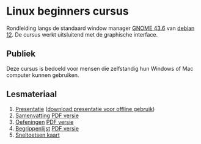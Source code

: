 # Linux beginners cursus
Rondleiding langs de standaard window manager [GNOME 43.6](https://help.gnome.org/) van [debian 12](https://debian.org). De cursus werkt uitsluitend met de graphische interface.

## Publiek
Deze cursus is bedoeld voor mensen die zelfstandig hun Windows of Mac computer kunnen gebruiken.

## Lesmateriaal
1. [Presentatie](https://slspeek.github.io/linux-beginners-cursus) ([download presentatie voor offline gebruik](https://github.com/slspeek/linux-beginners-cursus/releases/latest/download/presentatie.zip))
1. [Samenvatting](https://slspeek.github.io/linux-beginners-cursus/samenvatting.html) [PDF versie](https://github.com/slspeek/linux-beginners-cursus/releases/latest/download/samenvatting.pdf)
1. [Oefeningen](https://slspeek.github.io/linux-beginners-cursus/oefeningen.html) [PDF versie](https://github.com/slspeek/linux-beginners-cursus/releases/latest/download/oefeningen.pdf)
1. [Begrippenlijst](https://slspeek.github.io/linux-beginners-cursus/begrippen.html) [PDF versie](https://github.com/slspeek/linux-beginners-cursus/releases/latest/download/begrippen.pdf)
1. [Sneltoetsen kaart](https://github.com/slspeek/debian-gnome-sneltoetsen/releases/latest/download/debian-gnome-sneltoetsen.pdf)

